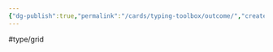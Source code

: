 ```yaml
---
{"dg-publish":true,"permalink":"/cards/typing-toolbox/outcome/","created":"2023-04-14T15:17:16.364+02:00","updated":"2023-04-26T15:38:53.400+02:00"}
---
```


#type/grid  



<script src="https://utteranc.es/client.js"  
        repo="Heart4sides/Comment_Section"
        issue-term="pathname"
        theme="github-dark-orange"
        crossorigin="anonymous"
        async> 
</script>
